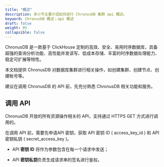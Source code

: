 ```yaml
---
title: "概述"
description: 本小节主要介绍如何进行 ChronusDB 集群 api 概述。 
keyword: ChronusDB 概述；api 概述
draft: false
weight: 05
collapsible: false
---
```



ChronusDB 是一款基于 ClickHouse 定制的高效、安全、易用时序数据库，具备超强的查询分析功能、高性能并发读写、低成本存储、丰富的时序数据处理能力、稳定可扩展等特性。

本文档提供 ChronusDB 对数据库集群进行相关操作，如创建集群、创建节点、创建帐号等。

建议在调用 ChronusDB 的 API 前，先充分熟悉 ChronusDB 相关功能和服务。

## 调用 API

ChronusDB 开放的所有资源操作相关的 API，支持通过 HTTPS GET 方式进行调用的。

在调用 API 前，需要先申请API 密钥，获取 API 密钥 ID ( access_key_id ) 和 API 密钥私钥 ( secret_access_key )。

- API **密钥 ID** 将作为参数包含在每一个请求中发送；

- API **密钥私钥**负责生成请求串的签名进行鉴权。
